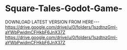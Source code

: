 # Square-Tales-Godot-Game-
DOWNLOAD LATEST VERSION FROM HERE---
https://drive.google.com/drive/u/0/folders/1szdtnzGml-aYWbPwidmCFHkbF6JnX37Z
https://drive.google.com/drive/u/0/folders/1szdtnzGml-aYWbPwidmCFHkbF6JnX37Z
